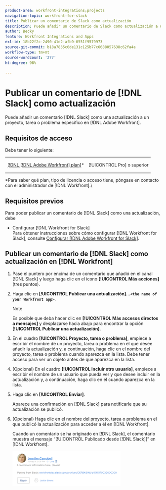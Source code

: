 ```yaml
---
product-area: workfront-integrations;projects
navigation-topic: workfront-for-slack
title: Publicar un comentario de Slack como actualización
description: Puede añadir un comentario de Slack como actualización a un proyecto, tarea o problema específico en Adobe Workfront.
author: Becky
feature: Workfront Integrations and Apps
exl-id: 18b22f2c-2490-41e2-afb9-0551f9579973
source-git-commit: b18a7835c6de131c125b77c6688057638c62fa4a
workflow-type: tm+mt
source-wordcount: '277'
ht-degree: 98%

---
```


# Publicar un comentario de [!DNL Slack] como actualización

Puede añadir un comentario [!DNL Slack] como una actualización a un proyecto, tarea o problema específico en [!DNL Adobe Workfront].

## Requisitos de acceso

Debe tener lo siguiente:

<table style="table-layout:auto"> 
 <col> 
 </col> 
 <col> 
 </col> 
 <tbody> 
  <tr> 
   <td role="rowheader"><a href="https://business.adobe.com/products/workfront/pricing.html" target="_blank">[!DNL [!DNL Adobe Workfront] plan]</a>*</td> 
   <td> <p>[!UICONTROL Pro] o superior</p> </td> 
  </tr> 
 </tbody> 
</table>

&#42;Para saber qué plan, tipo de licencia o acceso tiene, póngase en contacto con el administrador de [!DNL Workfront].\

## Requisitos previos

Para poder publicar un comentario de [!DNL Slack] como una actualización, debe

* Configurar [!DNL Workfront for Slack]\
   Para obtener instrucciones sobre cómo configurar [!DNL Workfront for Slack], consulte [Configurar [!DNL Adobe Workfront for Slack]](../../workfront-integrations-and-apps/using-workfront-with-slack/configure-workfront-for-slack.md).

## Publicar un comentario de [!DNL Slack] como actualización en [!DNL Workfront]

1. Pase el puntero por encima de un comentario que añadió en el canal [!DNL Slack] y luego haga clic en el icono **[!UICONTROL Más acciones]** (tres puntos).

1. Haga clic en **[!UICONTROL Publicar una actualización]...`<the name of your Workfront app>`**.

   >[!NOTE]
   >
   >Es posible que deba hacer clic en **[!UICONTROL Más accesos directos a mensajes]** y desplazarse hacia abajo para encontrar la opción **[!UICONTROL Publicar una actualización]**.
   >
   >
1. En el cuadro **[!UICONTROL Proyecto, tarea o problema]**, empiece a escribir el nombre de un proyecto, tarea o problema en el que desee añadir la actualización y, a continuación, haga clic en el nombre del proyecto, tarea o problema cuando aparezca en la lista. Debe tener acceso para ver un objeto antes de que aparezca en la lista.
1. (Opcional) En el cuadro **[!UICONTROL Incluir otro usuario]**, empiece a escribir el nombre de un usuario que pueda ver y que desee incluir en la actualización y, a continuación, haga clic en él cuando aparezca en la lista.
1. Haga clic en **[!UICONTROL Enviar]**.

   Aparece una confirmación en [!DNL Slack] para notificarle que su actualización se publicó.

1. (Opcional) Haga clic en el nombre del proyecto, tarea o problema en el que publicó la actualización para acceder a él en [!DNL Workfront].

   Cuando un comentario se ha originado en [!DNL Slack], el comentario muestra el mensaje “[!UICONTROL Publicado desde [!DNL Slack]]” en [!DNL Workfront].

   ![Actualización publicada desde Slack](assets/slack-update-posted-from-slack-350x112.png)
